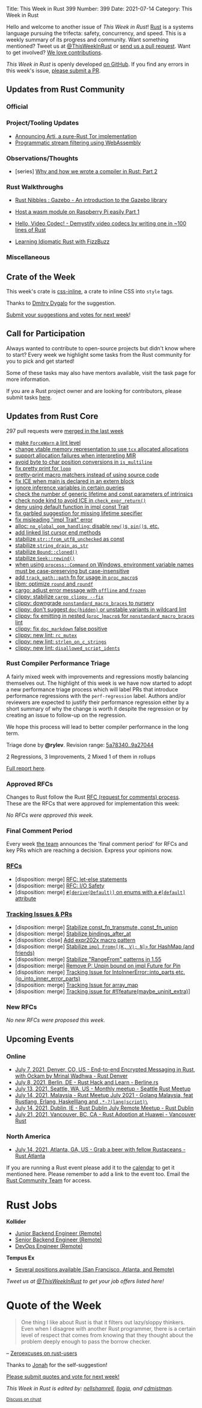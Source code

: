 Title: This Week in Rust 399
Number: 399
Date: 2021-07-14
Category: This Week in Rust

Hello and welcome to another issue of *This Week in Rust*!
[Rust](http://rust-lang.org) is a systems language pursuing the trifecta: safety, concurrency, and speed.
This is a weekly summary of its progress and community.
Want something mentioned? Tweet us at [@ThisWeekInRust](https://twitter.com/ThisWeekInRust) or [send us a pull request](https://github.com/rust-lang/this-week-in-rust).
Want to get involved? [We love contributions](https://github.com/rust-lang/rust/blob/master/CONTRIBUTING.md).

*This Week in Rust* is openly developed [on GitHub](https://github.com/rust-lang/this-week-in-rust).
If you find any errors in this week's issue, [please submit a PR](https://github.com/rust-lang/this-week-in-rust/pulls).

## Updates from Rust Community

### Official

### Project/Tooling Updates

* [Announcing Arti, a pure-Rust Tor implementation](https://blog.torproject.org/announcing-arti)
* [Programmatic stream filtering using WebAssembly](https://www.infinyon.com/blog/2021/06/smartstream-filters/)

### Observations/Thoughts

* [series] [Why and how we wrote a compiler in Rust: Part 2](https://bnjjj.medium.com/why-and-how-we-wrote-a-compiler-in-rust-blog-post-series-2-x-the-stack-548dad1919d0)

### Rust Walkthroughs
* [Rust Nibbles : Gazebo - An introduction to the Gazebo library](https://developers.facebook.com/blog/post/2021/07/06/rust-nibbles-gazebo-dupe/)

* [Host a wasm module on Raspberry Pi easily Part 1](https://blog.knoldus.com/host-a-wasm-module-on-raspberry-pi-easily-part-1/)

* [Hello, Video Codec! - Demystify video codecs by writing one in ~100 lines of Rust](https://medium.com/tempus-ex/hello-video-codec-9937f64835bd)

* [Learning Idiomatic Rust with FizzBuzz](https://www.fotonixx.com/posts/rust-fizzbuzz/)

### Miscellaneous

## Crate of the Week

This week's crate is [css-inline](https://github.com/Stranger6667/css-inline), a crate to inline CSS into `style` tags.

Thanks to [Dmitry Dygalo](https://users.rust-lang.org/t/crate-of-the-week/2704/931) for the suggestion.

[Submit your suggestions and votes for next week][submit_crate]!

[submit_crate]: https://users.rust-lang.org/t/crate-of-the-week/2704

## Call for Participation

Always wanted to contribute to open-source projects but didn't know where to start?
Every week we highlight some tasks from the Rust community for you to pick and get started!

Some of these tasks may also have mentors available, visit the task page for more information.

If you are a Rust project owner and are looking for contributors, please submit tasks [here][guidelines].

[guidelines]: https://users.rust-lang.org/t/twir-call-for-participation/4821

## Updates from Rust Core

297 pull requests were [merged in the last week][merged]

[merged]: https://github.com/search?q=is%3Apr+org%3Arust-lang+is%3Amerged+merged%3A2021-06-28..2021-07-05

* [make `ForceWarn` a lint level](https://github.com/rust-lang/rust/pull/86009)
* [change vtable memory representation to use `tcx` allocated allocations](https://github.com/rust-lang/rust/pull/86475)
* [support allocation failures when interpreting MIR](https://github.com/rust-lang/rust/pull/86255)
* [avoid byte to char position conversions in `is_multiline`](https://github.com/rust-lang/rust/pull/86778)
* [fix pretty print for `loop`](https://github.com/rust-lang/rust/pull/86358)
* [pretty-print macro matchers instead of using source code](https://github.com/rust-lang/rust/pull/86282)
* [fix ICE when main is declared in an extern block](https://github.com/rust-lang/rust/pull/86190)
* [ignore inference variables in certain queries](https://github.com/rust-lang/rust/pull/86866)
* [check the number of generic lifetime and const parameters of intrinsics](https://github.com/rust-lang/rust/pull/86148)
* [check node kind to avoid ICE in `check_expr_return()`](https://github.com/rust-lang/rust/pull/86728)
* [deny using default function in impl const Trait](https://github.com/rust-lang/rust/pull/86571)
* [fix garbled suggestion for missing lifetime specifier](https://github.com/rust-lang/rust/pull/86678)
* [fix misleading "impl Trait" error](https://github.com/rust-lang/rust/pull/86666)
* [alloc: `no_global_oom_handling`: disable `new()`s, `pin()`s, etc.](https://github.com/rust-lang/rust/pull/86810)
* [add linked list cursor end methods](https://github.com/rust-lang/rust/pull/86714)
* [stabilize `str::from_utf8_unchecked` as const](https://github.com/rust-lang/rust/pull/86213)
* [stabilize `string_drain_as_str`](https://github.com/rust-lang/rust/pull/86858)
* [stabilize `Bound::cloned()`](https://github.com/rust-lang/rust/pull/86797)
* [stabilize `Seek::rewind()`](https://github.com/rust-lang/rust/pull/86794)
* [when using `process::Command` on Windows, environment variable names must be case-preserving but case-insensitive](https://github.com/rust-lang/rust/pull/85270)
* [add `track_path::path` fn for usage in `proc_macro`s](https://github.com/rust-lang/rust/pull/84029)
* [libm: optimize `round` and `roundf`](https://github.com/rust-lang/libm/pull/253)
* [cargo: adjust error message with `offline` and `frozen`](https://github.com/rust-lang/cargo/pull/9644)
* [clippy: stabilize `cargo clippy --fix`](https://github.com/rust-lang/rust-clippy/pull/7405)
* [clippy: downgrade `nonstandard_macro_braces` to nursery](https://github.com/rust-lang/rust-clippy/pull/7424)
* [clippy: don't suggest `doc(hidden)` or unstable variants in wildcard lint](https://github.com/rust-lang/rust-clippy/pull/7407)
* [clippy: fix emitting in nested (`proc_`)`macro`s for `nonstandard_macro_braces` lint](https://github.com/rust-lang/rust-clippy/pull/7431)
* [clippy: fix `doc_markdown` false positive](https://github.com/rust-lang/rust-clippy/pull/7426)
* [clippy: new lint: `rc_mutex`](https://github.com/rust-lang/rust-clippy/pull/7316)
* [clippy: new lint: `strlen_on_c_strings`](https://github.com/rust-lang/rust-clippy/pull/7243)
* [clippy: new lint: `disallowed_script_idents`](https://github.com/rust-lang/rust-clippy/pull/7400)

### Rust Compiler Performance Triage

A fairly mixed week with improvements and regressions mostly balancing themselves out. The highlight of this week is we have now started to adopt a new performance triage process which will label PRs that introduce performance regressions with the `perf-regression` label. Authors and/or reviewers are expected to justify their performance regression either by a short summary of why the change is worth it despite the regression or by creating an issue to follow-up on the regression.

We hope this process will lead to better compiler performance in the long term.

Triage done by **@rylev**.
Revision range: [5a78340..9a27044](https://perf.rust-lang.org/?start=5a7834050f3a0ebcd117b4ddf0bc1e8459594309&end=9a27044f42ace9eb652781b53f598e25d4e7e918&absolute=false&stat=instructions%3Au)

2 Regressions, 3 Improvements, 2 Mixed
1 of them in rollups

[Full report here](https://github.com/rust-lang/rustc-perf/blob/master/triage/2021-07-06.md).

### Approved RFCs

Changes to Rust follow the Rust [RFC (request for comments) process](https://github.com/rust-lang/rfcs#rust-rfcs). These
are the RFCs that were approved for implementation this week:

*No RFCs were approved this week.*

### Final Comment Period

Every week [the team](https://www.rust-lang.org/team.html) announces the
'final comment period' for RFCs and key PRs which are reaching a
decision. Express your opinions now.

### [RFCs](https://github.com/rust-lang/rfcs/labels/final-comment-period)

* [disposition: merge] [RFC: let-else statements](https://github.com/rust-lang/rfcs/pull/3137)
* [disposition: merge] [RFC: I/O Safety](https://github.com/rust-lang/rfcs/pull/3128)
* [disposition: merge] [`#[derive(Default)]` on enums with a `#[default]` attribute](https://github.com/rust-lang/rfcs/pull/3107)

### [Tracking Issues & PRs](https://github.com/rust-lang/rust/labels/final-comment-period)

* [disposition: merge] [Stabilize const_fn_transmute, const_fn_union](https://github.com/rust-lang/rust/pull/85769)
* [disposition: merge] [Stabilize bindings_after_at](https://github.com/rust-lang/rust/pull/85305)
* [disposition: close] [Add expr202x macro pattern](https://github.com/rust-lang/rust/pull/84364)
* [disposition: merge] [Stabilize `impl From<[(K, V); N]>` for HashMap (and friends)](https://github.com/rust-lang/rust/pull/84111)
* [disposition: merge] [Stabilize "RangeFrom" patterns in 1.55](https://github.com/rust-lang/rust/pull/83918)
* [disposition: merge] [Remove P: Unpin bound on impl Future for Pin](https://github.com/rust-lang/rust/pull/81363)
* [disposition: merge] [Tracking Issue for IntoInnerError::into_parts etc. (io_into_inner_error_parts)](https://github.com/rust-lang/rust/issues/79704)
* [disposition: merge] [Tracking Issue for array_map](https://github.com/rust-lang/rust/issues/75243)
* [disposition: merge] [Tracking issue for #![feature(maybe_uninit_extra)] ](https://github.com/rust-lang/rust/issues/63567)

### New RFCs

*No new RFCs were proposed this week.*

## Upcoming Events

### Online

* [July 7, 2021, Denver, CO, US - End-to-end Encrypted Messaging in Rust, with Ockam by Mrinal Wadhwa - Rust Denver](https://www.meetup.com/Rust-Boulder-Denver/events/277633525/)
* [July 8, 2021, Berlin, DE - Rust Hack and Learn - Berline.rs](https://berline.rs/)
* [July 13, 2021, Seattle, WA, US - Monthly meetup - Seattle Rust Meetup](https://www.meetup.com/Seattle-Rust-Meetup/events/gskksrycckbrb/)
* [July 14, 2021, Malaysia - Rust Meetup July 2021 - Golang Malaysia, feat Rustlang, Erlang, Haskelllang and `.*-?(lang|script)\`](https://docs.google.com/forms/d/e/1FAIpQLSdoVbexvU3TZox1D9yLKPUggeTuih7TEDR6eaFQGTEgJtXZ5g/viewform)
* [July 14, 2021, Dublin, IE - Rust Dublin July Remote Meetup - Rust Dublin](https://www.meetup.com/Rust-Dublin/events/278698763/)
* [July 21, 2021, Vancouver, BC, CA - Rust Adoption at Huawei - Vancouver Rust](https://www.meetup.com/Vancouver-Rust/events/zkqvjsycckbcc/)

### North America

* [July 14, 2021, Atlanta, GA, US - Grab a beer with fellow Rustaceans - Rust Atlanta](https://www.meetup.com/Rust-ATL/events/qxqdgrycckbsb/)

If you are running a Rust event please add it to the [calendar] to get
it mentioned here. Please remember to add a link to the event too.
Email the [Rust Community Team][community] for access.

[calendar]: https://www.google.com/calendar/embed?src=apd9vmbc22egenmtu5l6c5jbfc%40group.calendar.google.com
[community]: mailto:community-team@rust-lang.org

# Rust Jobs

**Kollider**

* [Junior Backend Engineer (Remote)](https://kollider.homerun.co/junior-backend-engineer/en)
* [Senior Backend Engineer (Remote)](https://kollider.homerun.co/senior-backend-engineer/en)
* [DevOps Engineer (Remote)](https://kollider.homerun.co/devops-engineer/en)


**Tempus Ex**

* [Several positions available (San Francisco, Atlanta, and Remote)](https://tempus-ex.com/careers)

*Tweet us at [@ThisWeekInRust](https://twitter.com/ThisWeekInRust) to get your job offers listed here!*

# Quote of the Week

> One thing I like about Rust is that it filters out lazy/sloppy thinkers. Even when I disagree with another Rust programmer, there is a certain level of respect that comes from knowing that they thought about the problem deeply enough to pass the borrow checker.

– [Zeroexcuses on rust-users](https://users.rust-lang.org/t/what-is-you-elevator-pitch-for-rust/61713/7?u=llogiq)

Thanks to [Jonah](https://users.rust-lang.org/t/twir-quote-of-the-week/328/1070) for the self-suggestion!

[Please submit quotes and vote for next week!](https://users.rust-lang.org/t/twir-quote-of-the-week/328)

*This Week in Rust is edited by: [nellshamrell](https://github.com/nellshamrell), [llogiq](https://github.com/llogiq), and [cdmistman](https://github.com/cdmistman).*

<small>[Discuss on r/rust](https://www.reddit.com/r/rust/comments/k5nsab/this_week_in_rust_367/)</small>
